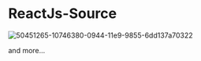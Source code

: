 # ReactJs-Source


![50451265-10746380-0944-11e9-9855-6dd137a70322](https://user-images.githubusercontent.com/28316968/50877406-c464fc80-13e2-11e9-8980-d8ac9727f0c6.png)

and more...

